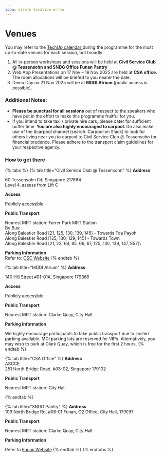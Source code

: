 ```yaml
---
icon: circle-location-arrow
---
```


# Venues

You may refer to the [TechUp calendar ](../tech-up-calendar.md)during the programme for the most up-to-date venues for each session, but broadly:

1. All in-person workshops and sessions will be held at **Civil Service Club @ Tessensohn and SNDG Office Funan Pantry**&#x20;
2. Web App Presentations on 17 Nov – 19 Nov 2025 are held at **CSA office**. The room allocations will be briefed to you nearer the date.
3. Demo Day on 21 Nov 2025 will be at **MDDI Atrium** (public access is possible).

### Additional Notes: <a href="#additional-notes" id="additional-notes"></a>

* **Please be punctual for all sessions** out of respect to the speakers who have put in the effort to make this programme fruitful for you.
* If you intend to take taxi / private hire cars, please cater for sufficient buffer time. **You are also highly encouraged to carpool.** Do also make use of the #carpool channel (search: Carpool on Slack) to look for others living near you to carpool to Civil Service Club @ Tessensohn for financial prudence. Please adhere to the transport claim guidelines for your respective agency.

### How to get there

{% tabs %}
{% tab title="Civil Service Club @ Tessensohn" %}
**Address**

60 Tessensohn Rd, Singapore 217664\
Level 4, assess from Lift C

**Access**

Publicly accessible

**Public Transport**

Nearest MRT station: Farrer Park MRT Station\
By Bus: \
Along Balestier Road \[21, 125, 130, 139, 145]&#x20;\- Towards Toa Payoh\
Along Balestier Road \[125, 130, 139, 145] - Towards Town\
Along Balestier Road \[21, 23, 64, 65, 66, 67, 125, 130, 139, 147, 857]\


**Parking Information** \
Refer to: [CSC Website](https://www.csctessensohn.sg/locate.aspx)
{% endtab %}

{% tab title="MDDI Atrium" %}
**Address**

140 Hill Street #01-01A. Singapore 179369

**Access**

Publicly accessible

**Public Transport**

Nearest MRT station: Clarke Quay, City Hall

**Parking Information**

We highly encourage participants to take public transport due to limited parking available. MCI parking lots are reserved for VIPs. Alternatively, you may wish to park at Clark Quay, which is free for the first 2 hours.
{% endtab %}

{% tab title="CSA Office" %}
**Address**\
ASCCE \
251 North Bridge Road, #03-02, Singapore 179102

**Public Transport**

Nearest MRT station: City Hall


{% endtab %}

{% tab title="SNDG Pantry" %}
**Address**\
109 North Bridge Rd, #06-01 Funan, O2 Office, City Hall, 179097

**Public Transport**

Nearest MRT station: Clarke Quay, City Hall

**Parking Information**&#x20;

Refer to [Funan Website](https://www.capitaland.com/sg/malls/funan/en/concierge.html)
{% endtab %}
{% endtabs %}

